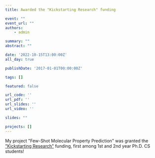 ```yaml
---
title: Awarded the "Kickstarting Research" funding

event: ""
event_url: ""
authors:
    - admin

summary: ""
abstract: ""

date: '2022-10-15T13:00:00Z'
all_day: true

publishDate: '2017-01-01T00:00:00Z'

tags: []

featured: false

url_code: ''
url_pdf: ''
url_slides: ''
url_video: ''

slides: ""

projects: []
---
```

My project "Few-Shot Molecular Property Prediction" was granted the ["Kickstarting Research"](https://www.uniroma1.it/en/pagina/sapienza-research-calls) funding, first among 1st and 2nd year Ph.D. CS students!